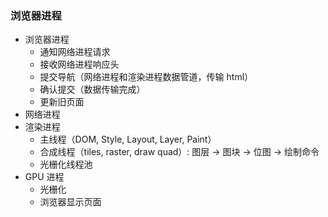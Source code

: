 ### 浏览器进程

- 浏览器进程
  - 通知网络进程请求
  - 接收网络进程响应头
  - 提交导航（网络进程和渲染进程数据管道，传输 html）
  - 确认提交（数据传输完成）
  - 更新旧页面
- 网络进程
- 渲染进程
  - 主线程（DOM, Style, Layout, Layer, Paint）
  - 合成线程（tiles, raster, draw quad）: 图层 -> 图块 -> 位图 -> 绘制命令
  - 光栅化线程池
- GPU 进程
  - 光栅化
  - 浏览器显示页面

